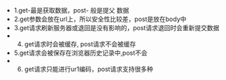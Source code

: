 - 1.get-最是获取数据，post- 般是提父 数据
- 2.get参数会放在url上，所以安全性比较差，post是放在body中
- 3.get请求刷新服务器或退回是没有影响的，post请求退回时会重新提交数据
- 4. get请求时会被缓存, post请求不会被缓存
- 5.get请求会被保存在浏览器历史记录中,post不会
- 6. get请求只能进行ur1编码，post请求支持很多种
